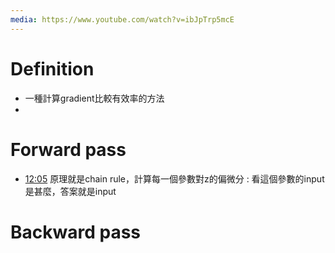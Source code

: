 ```yaml
---
media: https://www.youtube.com/watch?v=ibJpTrp5mcE
---
```

# Definition
-  一種計算gradient比較有效率的方法
- 
# Forward pass

- [12:05](https://www.youtube.com/watch?v=ibJpTrp5mcE&t=726#t=12:05.89) 原理就是chain rule，計算每一個參數對z的偏微分 : 看這個參數的input是甚麼，答案就是input

# Backward pass
